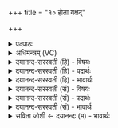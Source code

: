 +++
title = "१० होता यक्षद्"

+++
<details><summary>पदपाठः</summary>

होता॑। य॒क्ष॒त्। वन॒स्पति॑म्। श॒मि॒तार॑म्। श॒तक्र॑तु॒मिति॑ श॒तऽक्र॑तुम्। धि॒यः। जो॒ष्टार॑म्। इ॒न्द्रि॒यम्। मध्वा॑। स॒म॒ञ्जन्निति॑ सम्ऽअ॒ञ्जन्। प॒थिभि॒रिति॑ प॒थिऽभिः॑। सु॒गेभि॒रिति॑ सु॒ऽगेभिः॑। स्वदा॑ति। य॒ज्ञम्। मधु॑ना। घृ॒तेन॑। वेतु॑। आज्य॑स्य। होतः॑। यज॑। १०।
</details>

<details><summary>अधिमन्त्रम् (VC)</summary>

- बृहस्पतिर्देवता
- प्रजापतिर्ऋषिः
- स्वराडतिजगती
- निषादः
</details>

<details><summary>दयानन्द-सरस्वती (हि) - विषयः</summary>

फिर उसी विषय को अगले मन्त्र में कहा है।
</details>

<details><summary>दयानन्द-सरस्वती (हि) - पदार्थः</summary>

पदार्थान्वयभाषाः -  हे (होतः) दान देने हारे जन ! जैसे (होता) यज्ञकर्त्ता पुरुष (वनस्पतिम्) किरणों के स्वामी सूर्य के तुल्य (शमितारम्) यजमान (शतक्रतुम्) अनेक प्रकार की बुद्धि से युक्त (धियः) बुद्धि वा कर्म को (जोष्टारम्) प्रसन्न वा सेवन करते हुए पुरुष का (यक्षत्) सङ्ग करे (मध्वा) मधुर विज्ञान से (सुगेभिः) सुखपूर्वक गमन करने के आधार (पथिभिः) मार्गों करके (आज्यस्य) जानने योग्य संसार के (इन्द्रियम्) धन को (समञ्जन्) सम्यक् प्रकट करता हुआ (स्वदाति) स्वाद लेवे और (मधुना) मधुर (घृतेन) घी वा जल से (यज्ञम्) सङ्गति के योग्य व्यवहार को (वेतु) प्राप्त होवे, वैसे (यज) तुम भी प्राप्त होओ ॥१० ॥
</details>

<details><summary>दयानन्द-सरस्वती (हि) - भावार्थः</summary>

भावार्थभाषाः -  इस मन्त्र में वाचकलुप्तोपमालङ्कार है। जो मनुष्य सूर्य के तुल्य विद्या, बुद्धि, धर्म और ऐश्वर्य को प्राप्त करनेवाले धर्मयुक्त मार्गों से चलते हुए सुखों को भोगें, वे औरों को भी सुख देनेवाले होते हैं ॥१० ॥
</details>

<details><summary>दयानन्द-सरस्वती (सं) - विषयः</summary>

पुनस्तमेव विषयमाह ॥
</details>

<details><summary>दयानन्द-सरस्वती (सं) - पदार्थः</summary>

पदार्थान्वयभाषाः -  हे होतर्यथा होता वनस्पतिमिव शमितारं शतक्रतुं धियो जोष्टारं यक्षन्मध्वा सुगेभिः पथिभी राज्यस्येन्द्रियं समञ्जन् स्वदाति मधुना घृतेन यक्षं वेतु तथा यज ॥१० ॥
</details>

<details><summary>दयानन्द-सरस्वती (सं) - भावार्थः</summary>

भावार्थभाषाः -  अत्र वाचकलुप्तोपमालङ्कारः। ये मनुष्याः सूर्यवद्विद्याप्रज्ञाधर्मैश्वर्यप्रापका धर्म्ममार्गैर्गच्छन्तः सुखानि भुञ्जीरंस्तेऽन्येषामपि सुखप्रदा भवन्ति ॥१० ॥
</details>

<details><summary>सविता जोशी ← दयानन्दः (म) - भावार्थः</summary>

भावार्थभाषाः -  या मंत्रात वाचकलुप्तोपमालंकार आहे. जी माणसे सूर्याप्रमाणे असून विद्या, बुद्धी, धर्म व ऐश्वर्य प्राप्त करणाऱ्या धर्म मार्गाने चालतात ती स्वतः सुख भोगून इतरांनाही सुख देतात.
</details>